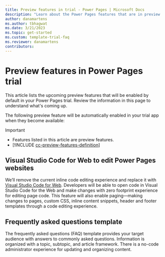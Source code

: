 ```yaml
---  
title: Preview features in trial - Power Pages | Microsoft Docs
description: "Learn about the Power Pages features that are in preview."
author: danamartens
ms.author: tbhagwat
ms.date: 3/21/2023
ms.topic: get-started
ms.custom: template-trial-faq
ms.reviewer: danamartens
contributors:
---
```


# Preview features in Power Pages trial

This article lists the upcoming preview features that will be enabled by default in your Power Pages trial. Review the information in this page to understand what's coming up.

The following preview feature will be automatically enabled in your trial app when they become available:

> [!IMPORTANT]
> - Features listed in this article are preview features.
> - [!INCLUDE [cc-preview-features-definition](../includes/cc-preview-features-definition.md)]

## Visual Studio Code for Web to edit Power Pages websites

We’ll remove the current inline code editing experience and replace it with [Visual Studio Code for Web](https://code.visualstudio.com/docs/editor/vscode-web). Developers will be able to open code in Visual Studio Code for the Web and make changes with zero footprint experience for editing page code. This feature will also enable paging&mdash;making changes to pages, custom CSS, inline content snippets, header and footer templates through a code editing experience.

## Frequently asked questions template

The frequently asked questions (FAQ) template provides your target audience with answers to commonly asked questions. Information is organized with a topic, subtopic, and article framework. There is a no-code administrator experience for updating and organizing content.

